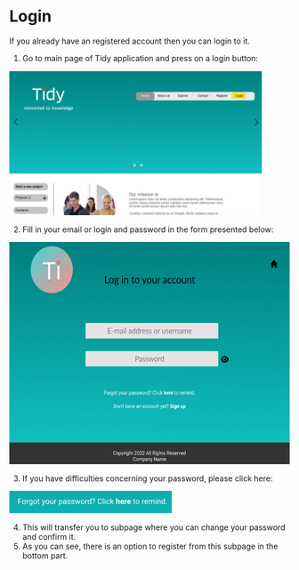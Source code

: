 # Login

If you already have an registered account then you can login to it. 

1. Go to main page of Tidy application and press on a login button:

<img src='login button.png' height='260'>

2. Fill in your email or login and password in the form presented below:


<img src='Login subpage.png' height='400'>

3. If you have difficulties concerning your password, please click here:

<img src='password.png' height='40'>

4. This will transfer you to subpage where you can change your password and confirm it.
5. As you can see, there is an option to register from this subpage in the bottom part. 